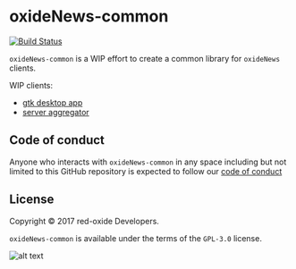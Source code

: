 # oxideNews-common

[![Build Status](https://img.shields.io/travis/red-oxide/oxideNews-common.svg?style=flat-square)](https://travis-ci.org/red-oxide/oxideNews-common)

`oxideNews-common` is a WIP effort to create a common library for `oxideNews` clients.

WIP clients:
- [gtk desktop app](https://github.com/red-oxide/oxideNews-gtk)
- [server aggregator](https://github.com/red-oxide/oxideNews-server)


## Code of conduct

Anyone who interacts with `oxideNews-common` in any space including but not limited to
this GitHub repository is expected to follow our [code of conduct](https://github.com/red-oxide/org/blob/master/CODE_OF_CONDUCT.md)

## License

Copyright © 2017 red-oxide Developers.

`oxideNews-common` is available under the terms of the `GPL-3.0` license.

![alt text](https://github.com/red-oxide/org/raw/master/GPLv3.svg.png "GPLv3")
